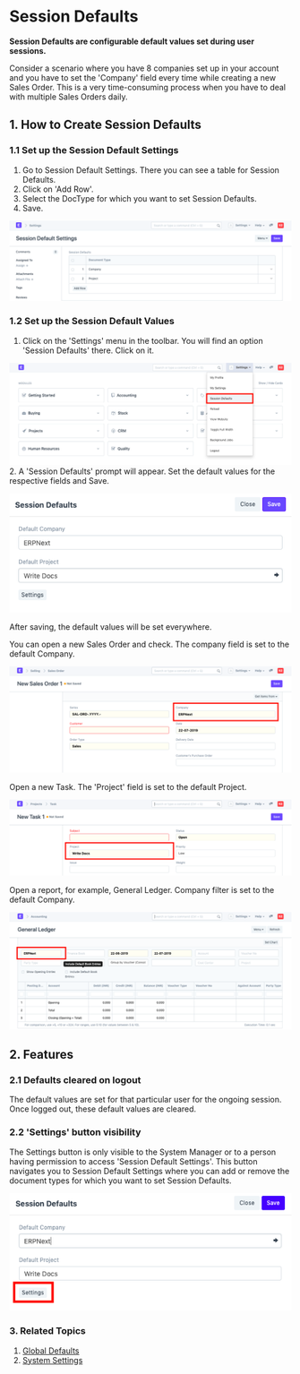 
# Session Defaults


**Session Defaults are configurable default values set during user sessions.**


Consider a scenario where you have 8 companies set up in your account and you have to set the 'Company' field every time while creating a new Sales Order. This is a very time-consuming process when you have to deal with multiple Sales Orders daily.


## 1. How to Create Session Defaults


### 1.1 Set up the Session Default Settings


1. Go to Session Default Settings. There you can see a table for Session Defaults.
2. Click on 'Add Row'.
3. Select the DocType for which you want to set Session Defaults.
4. Save.


![Session Defaults Settings](/files/session-defaults-settings.png)


### 1.2 Set up the Session Default Values


1. Click on the 'Settings' menu in the toolbar. You will find an option 'Session Defaults' there. Click on it.


![Session Defaults Menu](/files/session-defaults-menu.png)
2. A 'Session Defaults' prompt will appear. Set the default values for the respective fields and Save.


![Session Defaults Prompt](/files/session-defaults-prompt.png)


After saving, the default values will be set everywhere.


You can open a new Sales Order and check. The company field is set to the default Company.


![Session Defaults Set](/files/session-defaults-set-1.png)


Open a new Task. The 'Project' field is set to the default Project.


![Session Default Set](/files/session-defaults-set-2.png)


Open a report, for example, General Ledger. Company filter is set to the default Company.


![Session Default ](/files/session-defaults-set-3.png)


## 2. Features


### 2.1 Defaults cleared on logout


The default values are set for that particular user for the ongoing session. Once logged out, these default values are cleared.


### 2.2 'Settings' button visibility


The Settings button is only visible to the System Manager or to a person having permission to access 'Session Default Settings'. This button navigates you to Session Default Settings where you can add or remove the document types for which you want to set Session Defaults.


![Session Defaults Prompt](/files/settings-button.png)


### 3. Related Topics


1. [Global Defaults](/docs/v13/user/manual/en/setting-up/settings/global-defaults)
2. [System Settings](/docs/v13/user/manual/en/setting-up/settings/system-settings)


